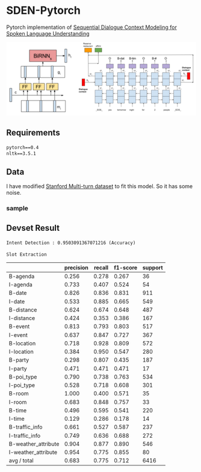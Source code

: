 # SDEN-Pytorch

Pytorch implementation of [Sequential Dialogue Context Modeling for Spoken Language
Understanding](https://arxiv.org/pdf/1705.03455.pdf)

![Model](images/model.png "SDEN")


## Requirements

```
pytorch==0.4
nltk==3.5.1
```

## Data

I have modified [Stanford Multi-turn dataset](https://nlp.stanford.edu/blog/a-new-multi-turn-multi-domain-task-oriented-dialogue-dataset/) to fit this model. So it has some noise. 

### sample


## Devset Result

`Intent Detection : 0.9503091367071216 (Accuracy)`


`Slot Extraction`

|                     | precision| recall | f1-score | support |
|---------------------|----------|--------|----------|---------|
| B-agenda            |0.256     |0.278   |0.267     |36       | 
| I-agenda            |0.733     |0.407   |0.524     |54       |
| B-date              |0.826     |0.836   |0.831     |911      |
| I-date              |0.533     |0.885   |0.665     |549      |
| B-distance          |0.624     |0.674   |0.648     |487      |
| I-distance          |0.424     |0.353   |0.386     |167      |
| B-event             |0.813     |0.793   |0.803     |517      |
| I-event             |0.637     |0.847   |0.727     |367      |
| B-location          |0.718     |0.928   |0.809     |572      |
| I-location          |0.384     |0.950   |0.547     |280      |
| B-party             |0.298     |0.807   |0.435     |187      |
| I-party             |0.471     |0.471   |0.471     |17       |
| B-poi_type          |0.790     |0.738   |0.763     |534      |
| I-poi_type          |0.528     |0.718   |0.608     |301      |
| B-room              |1.000     |0.400   |0.571     |35       |
| I-room              |0.683     |0.848   |0.757     |33       |
| B-time              |0.496     |0.595   |0.541     |220      |
| I-time              |0.129     |0.286   |0.178     |14       |
| B-traffic_info      |0.661     |0.527   |0.587     |237      |
| I-traffic_info      |0.749     |0.636   |0.688     |272      |
| B-weather_attribute |0.904     |0.877   |0.890     |546      |
| I-weather_attribute |0.954     |0.775   |0.855     |80       |
| avg / total         |0.683     |0.775   |0.712     |6416     |
